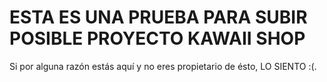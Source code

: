 # ESTA ES UNA PRUEBA PARA SUBIR POSIBLE PROYECTO KAWAII SHOP
Si por alguna razón estás aquí y no eres propietario de ésto, LO SIENTO :(.
